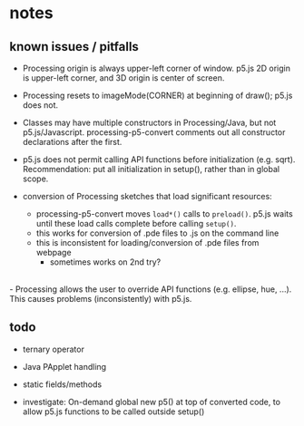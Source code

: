 ---
---

# notes

## known issues / pitfalls

- Processing origin is always upper-left corner of window.  p5.js 2D origin is
  upper-left corner, and 3D origin is center of screen.  

- Processing resets to imageMode(CORNER) at beginning of draw(); p5.js does
  not.

- Classes may have multiple constructors in Processing/Java, but not
  p5.js/Javascript.  processing-p5-convert comments out all constructor
  declarations after the first.

- p5.js does not permit calling API functions before initialization (e.g.
  sqrt).  Recommendation: put all initialization in setup(), rather than in
  global scope.

- conversion of Processing sketches that load significant resources:
    - processing-p5-convert moves `load*()` calls to `preload()`.  p5.js waits
      until these load calls complete before calling `setup()`.
    - this works for conversion of .pde files to .js on the command line
    - this is inconsistent for loading/conversion of .pde files from webpage
        - sometimes works on 2nd try?  
<br/>  
- Processing allows the user to override API functions (e.g. ellipse, hue,
  ...).  This causes problems (inconsistently) with p5.js.  

## todo

- ternary operator

- Java PApplet handling

- static fields/methods

- investigate: On-demand global new p5() at top of converted code, to allow
  p5.js functions to be called outside setup()


